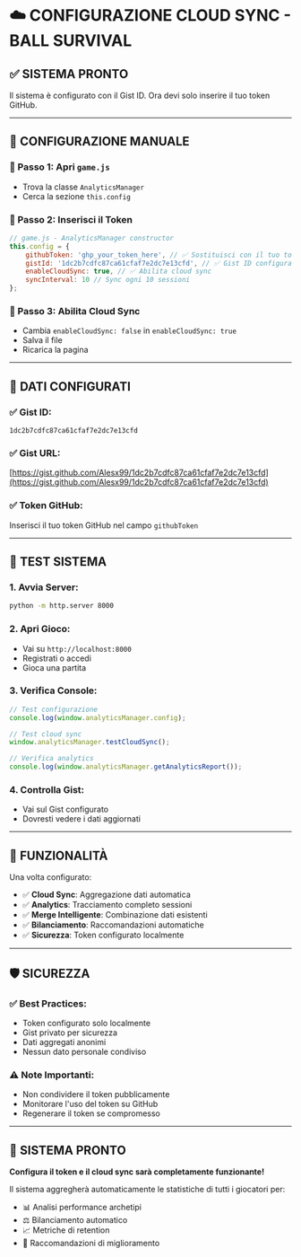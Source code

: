 # ☁️ CONFIGURAZIONE CLOUD SYNC - BALL SURVIVAL

## ✅ **SISTEMA PRONTO**

Il sistema è configurato con il Gist ID. Ora devi solo inserire il tuo token GitHub.

---

## 🔧 **CONFIGURAZIONE MANUALE**

### **📝 Passo 1: Apri `game.js`**
- Trova la classe `AnalyticsManager`
- Cerca la sezione `this.config`

### **📝 Passo 2: Inserisci il Token**
```javascript
// game.js - AnalyticsManager constructor
this.config = {
    githubToken: 'ghp_your_token_here', // ✅ Sostituisci con il tuo token
    gistId: '1dc2b7cdfc87ca61cfaf7e2dc7e13cfd', // ✅ Gist ID configurato
    enableCloudSync: true, // ✅ Abilita cloud sync
    syncInterval: 10 // Sync ogni 10 sessioni
};
```

### **📝 Passo 3: Abilita Cloud Sync**
- Cambia `enableCloudSync: false` in `enableCloudSync: true`
- Salva il file
- Ricarica la pagina

---

## 🎯 **DATI CONFIGURATI**

### **✅ Gist ID:**
`1dc2b7cdfc87ca61cfaf7e2dc7e13cfd`

### **✅ Gist URL:**
[https://gist.github.com/Alesx99/1dc2b7cdfc87ca61cfaf7e2dc7e13cfd](https://gist.github.com/Alesx99/1dc2b7cdfc87ca61cfaf7e2dc7e13cfd)

### **✅ Token GitHub:**
Inserisci il tuo token GitHub nel campo `githubToken`

---

## 🧪 **TEST SISTEMA**

### **1. Avvia Server:**
```bash
python -m http.server 8000
```

### **2. Apri Gioco:**
- Vai su `http://localhost:8000`
- Registrati o accedi
- Gioca una partita

### **3. Verifica Console:**
```javascript
// Test configurazione
console.log(window.analyticsManager.config);

// Test cloud sync
window.analyticsManager.testCloudSync();

// Verifica analytics
console.log(window.analyticsManager.getAnalyticsReport());
```

### **4. Controlla Gist:**
- Vai sul Gist configurato
- Dovresti vedere i dati aggiornati

---

## 🚀 **FUNZIONALITÀ**

Una volta configurato:

- ✅ **Cloud Sync**: Aggregazione dati automatica
- ✅ **Analytics**: Tracciamento completo sessioni
- ✅ **Merge Intelligente**: Combinazione dati esistenti
- ✅ **Bilanciamento**: Raccomandazioni automatiche
- ✅ **Sicurezza**: Token configurato localmente

---

## 🛡️ **SICUREZZA**

### **✅ Best Practices:**
- Token configurato solo localmente
- Gist privato per sicurezza
- Dati aggregati anonimi
- Nessun dato personale condiviso

### **⚠️ Note Importanti:**
- Non condividere il token pubblicamente
- Monitorare l'uso del token su GitHub
- Regenerare il token se compromesso

---

## 🎉 **SISTEMA PRONTO**

**Configura il token e il cloud sync sarà completamente funzionante!**

Il sistema aggregherà automaticamente le statistiche di tutti i giocatori per:
- 📊 Analisi performance archetipi
- ⚖️ Bilanciamento automatico
- 📈 Metriche di retention
- 🎯 Raccomandazioni di miglioramento 